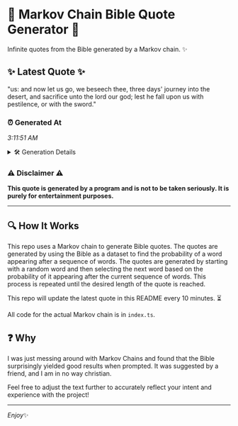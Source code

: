 # 📖 Markov Chain Bible Quote Generator 📖

Infinite quotes from the Bible generated by a Markov chain. ✨

## ✨ Latest Quote ✨
"us: and now let us go, we beseech thee, three days' journey into the desert, and sacrifice unto the lord our god; lest he fall upon us with pestilence, or with the sword."

### ⏰ Generated At
*3:11:51 AM*

<details>
    <summary>🛠️ Generation Details</summary>
    <p>
        <strong>🌱 Seed:</strong> us:<br>
        <strong>🔄 Iterations:</strong> 32<br>
        <strong>📜 Context History:</strong><br>[ us: ]: and<br>[ us:, and ]: now<br>[ us:, and, now ]: let<br>[ us:, and, now, let ]: us<br>[ us:, and, now, let, us ]: go,<br>[ us:, and, now, let, us, go, ]: we<br>[ and, now, let, us, go,, we ]: beseech<br>[ now, let, us, go,, we, beseech ]: thee,<br>[ let, us, go,, we, beseech, thee, ]: three<br>[ us, go,, we, beseech, thee,, three ]: days'<br>[ go,, we, beseech, thee,, three, days' ]: journey<br>[ we, beseech, thee,, three, days', journey ]: into<br>[ beseech, thee,, three, days', journey, into ]: the<br>[ thee,, three, days', journey, into, the ]: desert,<br>[ three, days', journey, into, the, desert, ]: and<br>[ days', journey, into, the, desert,, and ]: sacrifice<br>[ journey, into, the, desert,, and, sacrifice ]: unto<br>[ into, the, desert,, and, sacrifice, unto ]: the<br>[ the, desert,, and, sacrifice, unto, the ]: lord<br>[ desert,, and, sacrifice, unto, the, lord ]: our<br>[ and, sacrifice, unto, the, lord, our ]: god;<br>[ sacrifice, unto, the, lord, our, god; ]: lest<br>[ unto, the, lord, our, god;, lest ]: he<br>[ the, lord, our, god;, lest, he ]: fall<br>[ lord, our, god;, lest, he, fall ]: upon<br>[ our, god;, lest, he, fall, upon ]: us<br>[ god;, lest, he, fall, upon, us ]: with<br>[ lest, he, fall, upon, us, with ]: pestilence,<br>[ he, fall, upon, us, with, pestilence, ]: or<br>[ fall, upon, us, with, pestilence,, or ]: with<br>[ upon, us, with, pestilence,, or, with ]: the<br>[ us, with, pestilence,, or, with, the ]: sword.<br>
    </p>
</details>

### ⚠️ Disclaimer ⚠️
**This quote is generated by a program and is not to be taken seriously. It is purely for entertainment purposes.**

---

## 🔍 How It Works

This repo uses a Markov chain to generate Bible quotes. The quotes are generated by using the Bible as a dataset to find the probability of a word appearing after a sequence of words. The quotes are generated by starting with a random word and then selecting the next word based on the probability of it appearing after the current sequence of words. This process is repeated until the desired length of the quote is reached.

This repo will update the latest quote in this README every 10 minutes. ⏳

All code for the actual Markov chain is in `index.ts`.

## ❓ Why

I was just messing around with Markov Chains and found that the Bible surprisingly yielded good results when prompted. 
It was suggested by a friend, and I am in no way christian.

Feel free to adjust the text further to accurately reflect your intent and experience with the project!

---

*Enjoy*✨
